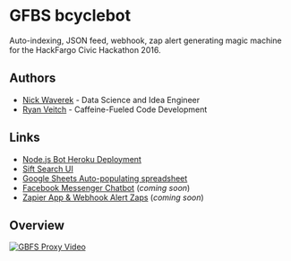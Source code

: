 # GFBS bcyclebot
Auto-indexing, JSON feed, webhook, zap alert generating magic machine for the HackFargo Civic Hackathon 2016.

## Authors
- [Nick Waverek](nick@waverek.com) - Data Science and Idea Engineer
- [Ryan Veitch](ryan.r.veitch@gmail.com) - Caffeine-Fueled Code Development

## Links
- [Node.js Bot Heroku Deployment](https://bcyclebot.herokuapp.com/)
- [Sift Search UI](https://fccpublicsearch.herokuapp.com/bcycle_greatrides/station_status/_search)
- [Google Sheets Auto-populating spreadsheet](https://docs.google.com/a/forumcomm.com/spreadsheets/d/1PHnK5gBgLj9dDTqvlfWdk1GwOkpqDN0xToZomFWX1UY/edit?usp=sharing)
- [Facebook Messenger Chatbot](#) (*coming soon*)
- [Zapier App & Webhook Alert Zaps](#) (*coming soon*)

## Overview
[![GBFS Proxy Video](http://i3.ytimg.com/vi/rTuAy_5AkBA/hqdefault.jpg)](https://www.youtube.com/watch?v=rTuAy_5AkBA)

